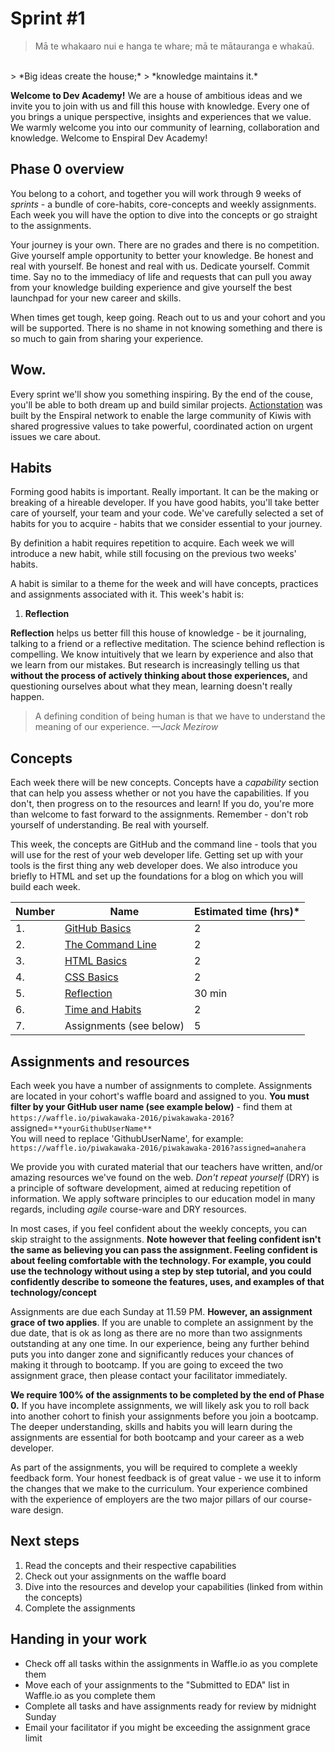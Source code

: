# Sprint #1

> Mā te whakaaro nui e hanga te whare;
> mā te mātauranga e whakaū.
 <br>
> *Big ideas create the house;*
> *knowledge maintains it.*

**Welcome to Dev Academy!** We are a house of ambitious ideas and we invite you to join with us and fill this house with knowledge. Every one of you brings a unique perspective, insights and experiences that we value. We warmly welcome you into our community of learning, collaboration and knowledge. Welcome to Enspiral Dev Academy!

## Phase 0 overview
You belong to a cohort, and together you will work through 9 weeks of _sprints_ - a bundle of core-habits, core-concepts and weekly assignments. Each week you will have the option to dive into the concepts or go straight to the assignments.

Your journey is your own. There are no grades and there is no competition. Give yourself ample opportunity to better your knowledge. Be honest and real with yourself. Be honest and real with us. Dedicate yourself. Commit time. Say no to the immediacy of life and requests that can pull you away from your knowledge building experience and give yourself the best launchpad for your new career and skills.

When times get tough, keep going. Reach out to us and your cohort and you will be supported. There is no shame in not knowing something and there is so much to gain from sharing your experience.

## Wow.
Every sprint we'll show you something inspiring. By the end of the couse, you'll be able to both dream up and build similar projects.
[Actionstation](http://www.actionstation.org.nz/about) was built by the Enspiral network to enable the large community of Kiwis with shared progressive values to take powerful, coordinated action on urgent issues we care about.

## Habits
Forming good habits is important. Really important. It can be the making or breaking of a hireable developer. If you have good habits, you'll take better care of yourself, your team and your code. We've carefully selected a set of habits for you to acquire - habits that we consider essential to your journey.

By definition a habit requires repetition to acquire. Each week we will introduce a new habit, while still focusing on the previous two weeks' habits.

A habit is similar to a theme for the week and will have concepts, practices and assignments associated with it. This week's habit is:

1. **Reflection**

**Reflection** helps us better fill this house of knowledge - be it journaling, talking to a friend or a reflective meditation.
The science behind reflection is compelling. We know intuitively that we learn by experience and also that we learn from our mistakes. But research is increasingly telling us that **without the process of actively thinking about those experiences,** and questioning ourselves about what they mean, learning doesn't really happen.

> A defining condition of being human is that we have to understand the meaning of our experience.
> *—Jack Mezirow*

## Concepts
Each week there will be new concepts. Concepts have a _capability_ section that can help you assess whether or not you have the capabilities. If you don't, then progress on to the resources and learn! If you do, you're more than welcome to fast forward to the assignments. Remember - don't rob yourself of understanding. Be real with yourself.

This week, the concepts are GitHub and the command line - tools that you will use for the rest of your web developer life. Getting set up with your tools is the first thing any web developer does. We also introduce you briefly to HTML and set up the foundations for a blog on which you will build each week.

Number | Name | Estimated time (hrs)*
--------|-------------------|----------
1. | [GitHub Basics](https://github.com/dev-academy-programme/curriculum/tree/master/concepts/github-basics) | 2
2. | [The Command Line](https://github.com/dev-academy-programme/curriculum/tree/master/concepts/command-line-basics) | 2
3. | [HTML Basics](https://github.com/dev-academy-programme/curriculum/tree/master/concepts/html-basics-1) | 2
4. | [CSS Basics](https://github.com/dev-academy-programme/curriculum/tree/master/concepts/css-basics-1) | 2
5. | [Reflection](https://github.com/dev-academy-programme/curriculum/tree/master/resources/nt-reflection-ARTICLE) | 30 min
6. | [Time and Habits](https://github.com/dev-academy-programme/curriculum/tree/master/concepts/nt-time-management) | 2
7. | Assignments (see below) | 5

## Assignments and resources
Each week you have a number of assignments to complete. Assignments are located in your cohort's waffle board and assigned to you. **You must filter by your GitHub user name (see example below)** - find them at<br> `https://waffle.io/piwakawaka-2016/piwakawaka-2016`?assigned=`**yourGithubUserName**`
<br>
You will need to replace 'GithubUserName', for example:<br> `https://waffle.io/piwakawaka-2016/piwakawaka-2016?assigned=anahera`

We provide you with curated material that our teachers have written, and/or amazing resources we've found on the web. _Don't repeat yourself_ (DRY) is a principle of software development, aimed at reducing repetition of information. We apply software principles to our education model in many regards, including _agile_ course-ware and DRY resources.

In most cases, if you feel confident about the weekly concepts, you can skip straight to the assignments. **Note however that feeling confident isn't the same as believing you can pass the assignment. Feeling confident is about feeling comfortable with the technology. For example, you could use the technology without using a step by step tutorial, and you could confidently describe to someone the features, uses, and examples of that technology/concept**

Assignments are due each Sunday at 11.59 PM. **However, an assignment grace of two applies**. If you are unable to complete an assignment by the due date, that is ok as long as there are no more than two assignments outstanding at any one time. In our experience, being any further behind puts you into danger zone and significantly reduces your chances of making it through to bootcamp. If you are going to exceed the two assignment grace, then please contact your facilitator immediately.

**We require 100% of the assignments to be completed by the end of Phase 0.** If you have incomplete assignments, we will likely ask you to roll back into another cohort to finish your assignments before you join a bootcamp. The deeper understanding, skills and habits you will learn during the assignments are essential for both bootcamp and your career as a web developer.

As part of the assignments, you will be required to complete a weekly feedback form. Your honest feedback is of great value - we use it to inform the changes that we make to the curriculum. Your experience combined with the experience of employers are the two major pillars of our course-ware design.

## Next steps
1. Read the concepts and their respective capabilities
2. Check out your assignments on the waffle board
3. Dive into the resources and develop your capabilities (linked from within the concepts)
4. Complete the assignments

## Handing in your work
- Check off all tasks within the assignments in Waffle.io as you complete them
- Move each of your assignments to the "Submitted to EDA" list in Waffle.io as you complete them
- Complete all tasks and have assignments ready for review by midnight Sunday
- Email your facilitator if you might be exceeding the assignment grace limit
